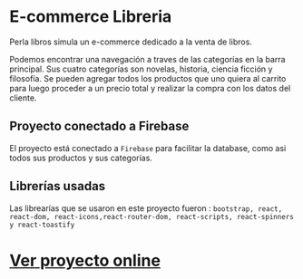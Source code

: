 # E-commerce Libreria

Perla libros simula un e-commerce dedicado a la venta de libros.

Podemos encontrar una navegación a traves de las categorías en la barra principal. Sus cuatro categorías son novelas, historia, ciencia ficción y filosofía. Se pueden agregar todos los productos que uno quiera al carrito para luego proceder a un precio total y realizar la compra con los datos del cliente.

## Proyecto conectado a Firebase

El proyecto está conectado a `Firebase` para facilitar la database, como asi todos sus productos y sus categorías.

## Librerías usadas

Las librearías que se usaron en este proyecto fueron : `bootstrap, react, react-dom, react-icons,react-router-dom, react-scripts, react-spinners y react-toastify`

# [Ver proyecto online](https://perla-libros.vercel.app/)
